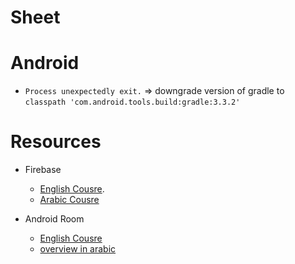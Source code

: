 # Sheet

# Android 
- `Process unexpectedly exit.` => downgrade version of gradle to `classpath 'com.android.tools.build:gradle:3.3.2'`


# Resources 

- Firebase 
    - [English Cousre](https://www.youtube.com/playlist?list=PLGCjwl1RrtcTXrWuRTa59RyRmQ4OedWrt).
    - [Arabic Cousre](https://www.youtube.com/playlist?list=PLb6ZzJ93PVwpsrq-MPzdHzoI5BXfMoIj)

- Android Room
    - [English Cousre](https://www.youtube.com/playlist?list=PLJJzW__bab3SF33vwvlA_F7PPN6NxkHdQ
    )
    - [overview in arabic](https://www.youtube.com/watch?v=A9lZusQtX4w
    )